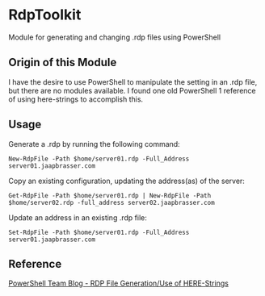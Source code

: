 # RdpToolkit
Module for generating and changing .rdp files using PowerShell

## Origin of this Module

I have the desire to use PowerShell to manipulate the setting in an .rdp file, but there are no modules available. I found one old PowerShell 1 reference of using here-strings to accomplish this.

## Usage

Generate a .rdp by running the following command:

```
New-RdpFile -Path $home/server01.rdp -Full_Address server01.jaapbrasser.com
```

Copy an existing configuration, updating the address(as) of the server:

```
Get-RdpFile -Path $home/server01.rdp | New-RdpFile -Path $home/server02.rdp -full_address server02.jaapbrasser.com
```

Update an address in an existing .rdp file:

```
Set-RdpFile -Path $home/server01.rdp -Full_Address server01.jaapbrasser.com
```

## Reference

[PowerShell Team Blog - RDP File Generation/Use of HERE-Strings](https://devblogs.microsoft.com/powershell/rdp-file-generationuse-of-here-strings/)
